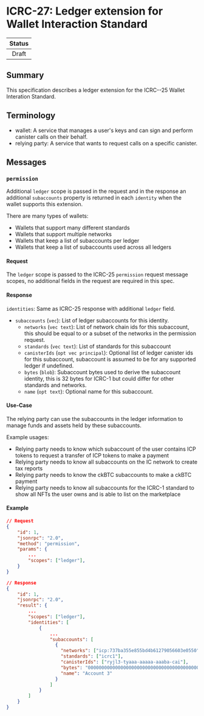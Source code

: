 # ICRC-27: Ledger extension for Wallet Interaction Standard

| Status |
|:------:|
| Draft  |

## Summary

This specification describes a ledger extension for the ICRC--25 Wallet Interation Standard.

## Terminology

* wallet: A service that manages a user's keys and can sign and perform canister calls on their behalf.
* relying party: A service that wants to request calls on a specific canister.

## Messages

### `permission`

Additional `ledger` scope is passed in the request and in the response an additional `subaccounts` property is returned in each `identity` when the wallet supports this extension.

There are many types of wallets:
- Wallets that support many different standards
- Wallets that support multiple networks
- Wallets that keep a list of subaccounts per ledger
- Wallets that keep a list of subaccounts used across all ledgers

#### Request

The `ledger` scope is passed to the ICRC-25 `permission` request message scopes, no additional fields in the request are required in this spec.

#### Response

`identities`: Same as ICRC-25 response with additional `ledger` field.
  - `subaccounts` (`vec`): List of ledger subaccounts for this identity.
    - `networks` (`vec text`): List of network chain ids for this subaccount, this should be equal to or a subset of the networks in the permission request.
    - `standards` (`vec text`): List of standards for this subaccount
    - `canisterIds` (`opt vec principal`): Optional list of ledger canister ids for this subaccount, subaccount is assumed to be for any supported ledger if undefined.
    - `bytes` (`blob`): Subaccount bytes used to derive the subaccount identity, this is 32 bytes for ICRC-1 but could differ for other standards and networks.
    - `name` (`opt text`): Optional name for this subaccount.

#### Use-Case

The relying party can use the subaccounts in the ledger information to manage funds and assets held by these subaccounts.

Example usages:
- Relying party needs to know which subaccount of the user contains ICP tokens to request a transfer of ICP tokens to make a payment
- Relying party needs to know all subaccounts on the IC network to create tax reports
- Relying party needs to know the ckBTC subaccounts to make a ckBTC payment
- Relying party needs to know all subaccounts for the ICRC-1 standard to show all NFTs the user owns and is able to list on the marketplace

#### Example

```json
// Request
{
    "id": 1,
    "jsonrpc": "2.0",
    "method": "permission",
    "params": {
        ...
        "scopes": ["ledger"],
    }
}

// Response
{
    "id": 1,
    "jsonrpc": "2.0",
    "result": {
        ...
        "scopes": ["ledger"],
        "identities": [
            {
                ...
                "subaccounts": [
                  {
                    "networks": ["icp:737ba355e855bd4b61279056603e0550"],
                    "standards": ["icrc1"],
                    "canisterIds": ["ryjl3-tyaaa-aaaaa-aaaba-cai"],
                    "bytes": "0000000000000000000000000000000000000000000000000000000000e73f5c",
                    "name": "Account 3"
                  }
                ]
            }
        ]
    }
}
```
